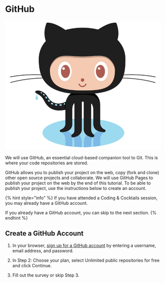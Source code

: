 # GitHub

![](../.gitbook/assets/Octocat.jpg)

We will use GitHub, an essential cloud-based companion tool to Git. This is where your code repositories are stored.

GitHub allows you to publish your project on the web, copy (fork and clone) other open source projects and collaborate. We will use GitHub Pages to publish your project on the web by the end of this tutorial. To be able to publish your project, use the instructions below to create an account.

{% hint style="info" %}
If you have attended a Coding & Cocktails session, you may already have a GitHub account. 

If you already have a GitHub account, you can skip to the next section.
{% endhint %}

## Create a GitHub Account

1. In your browser, [sign up for a GitHub account](https://github.com/join?source=header-home) by entering a username, email address, and password.

2. In Step 2: Choose your plan, select Unlimited public repositories for free and click Continue.

3. Fill out the survey or skip Step 3.




